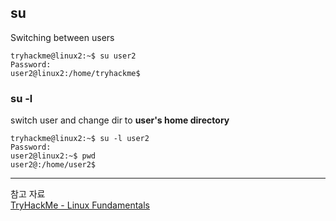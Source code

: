 ## su
Switching between users
```
tryhackme@linux2:~$ su user2
Password:
user2@linux2:/home/tryhackme$
```

### su -l
switch user and change dir to **user's home directory**
```
tryhackme@linux2:~$ su -l user2
Password:
user2@linux2:~$ pwd
user2@:/home/user2$
```
---
참고 자료   
[TryHackMe - Linux Fundamentals](https://tryhackme.com/module/linux-fundamentals)


